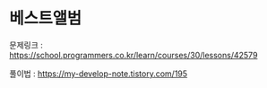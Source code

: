 # 베스트앨범

문제링크 : https://school.programmers.co.kr/learn/courses/30/lessons/42579

풀이법 : https://my-develop-note.tistory.com/195

